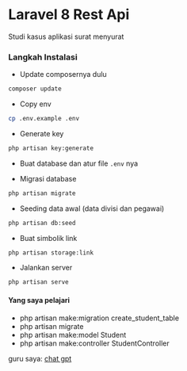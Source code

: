 # Laravel 8 Rest Api

Studi kasus aplikasi surat menyurat

### Langkah Instalasi

-   Update composernya dulu

```bash
composer update
```

-   Copy env

```bash
cp .env.example .env
```

-   Generate key

```bash
php artisan key:generate
```

-   Buat database dan atur file `.env` nya

-   Migrasi database

```bash
php artisan migrate
```

-   Seeding data awal (data divisi dan pegawai)

```bash
php artisan db:seed
```

-   Buat simbolik link

```bash
php artisan storage:link
```

-   Jalankan server

```bash
php artisan serve
```

#### Yang saya pelajari
- php artisan make:migration create_student_table
- php artisan migrate
- php artisan make:model Student
- php artisan make:controller StudentController

guru saya: [chat gpt](https://chat.openai.com/c/aa5afd2b-c407-4277-b270-50563c332145)
